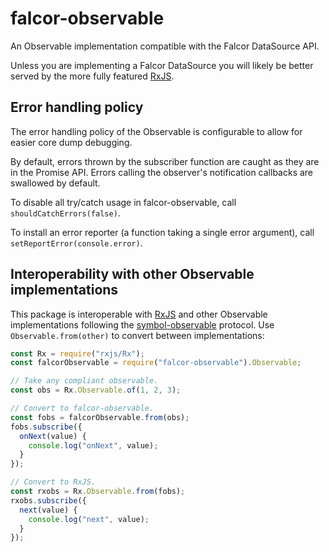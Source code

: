 # falcor-observable

An Observable implementation compatible with the Falcor DataSource API.

Unless you are implementing a Falcor DataSource you will likely be better
served by the more fully featured [RxJS]. 

## Error handling policy

The error handling policy of the Observable is configurable to allow for
easier core dump debugging.

By default, errors thrown by the subscriber function are caught as they are in
the Promise API. Errors calling the observer's notification callbacks are
swallowed by default.

To disable all try/catch usage in falcor-observable, call
`shouldCatchErrors(false)`.

To install an error reporter (a function taking a single error argument), call
`setReportError(console.error)`.

## Interoperability with other Observable implementations

This package is interoperable with [RxJS] and other Observable implementations
following the [symbol-observable] protocol. Use `Observable.from(other)` to
convert between implementations:

```js
const Rx = require("rxjs/Rx");
const falcorObservable = require("falcor-observable").Observable;

// Take any compliant observable.
const obs = Rx.Observable.of(1, 2, 3);

// Convert to falcor-observable.
const fobs = falcorObservable.from(obs);
fobs.subscribe({
  onNext(value) {
    console.log("onNext", value);
  }
});

// Convert to RxJS.
const rxobs = Rx.Observable.from(fobs);
rxobs.subscribe({
  next(value) {
    console.log("next", value);
  }
});
```

[RxJS]: https://www.npmjs.com/package/rxjs
[symbol-observable]: https://www.npmjs.com/package/symbol-observable
